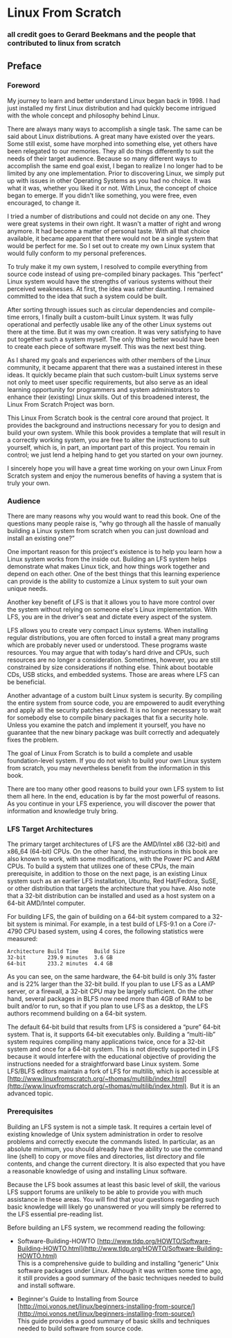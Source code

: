 # Linux From Scratch 
### all credit goes to Gerard Beekmans and the people that contributed to linux from scratch

## Preface 
### Foreword
 My journey to learn and better understand Linux began back in 1998. I had just installed my first Linux distribution and had quickly become intrigued with the whole concept and philosophy behind Linux.

There are always many ways to accomplish a single task. The same can be said about Linux distributions. A great many have existed over the years. Some still exist, some have morphed into something else, yet others have been relegated to our memories. They all do things differently to suit the needs of their target audience. Because so many different ways to accomplish the same end goal exist, I began to realize I no longer had to be limited by any one implementation. Prior to discovering Linux, we simply put up with issues in other Operating Systems as you had no choice. It was what it was, whether you liked it or not. With Linux, the concept of choice began to emerge. If you didn't like something, you were free, even encouraged, to change it.

I tried a number of distributions and could not decide on any one. They were great systems in their own right. It wasn't a matter of right and wrong anymore. It had become a matter of personal taste. With all that choice available, it became apparent that there would not be a single system that would be perfect for me. So I set out to create my own Linux system that would fully conform to my personal preferences.

To truly make it my own system, I resolved to compile everything from source code instead of using pre-compiled binary packages. This “perfect” Linux system would have the strengths of various systems without their perceived weaknesses. At first, the idea was rather daunting. I remained committed to the idea that such a system could be built.

After sorting through issues such as circular dependencies and compile-time errors, I finally built a custom-built Linux system. It was fully operational and perfectly usable like any of the other Linux systems out there at the time. But it was my own creation. It was very satisfying to have put together such a system myself. The only thing better would have been to create each piece of software myself. This was the next best thing.

As I shared my goals and experiences with other members of the Linux community, it became apparent that there was a sustained interest in these ideas. It quickly became plain that such custom-built Linux systems serve not only to meet user specific requirements, but also serve as an ideal learning opportunity for programmers and system administrators to enhance their (existing) Linux skills. Out of this broadened interest, the Linux From Scratch Project was born.

This Linux From Scratch book is the central core around that project. It provides the background and instructions necessary for you to design and build your own system. While this book provides a template that will result in a correctly working system, you are free to alter the instructions to suit yourself, which is, in part, an important part of this project. You remain in control; we just lend a helping hand to get you started on your own journey.

I sincerely hope you will have a great time working on your own Linux From Scratch system and enjoy the numerous benefits of having a system that is truly your own.

### Audience
 There are many reasons why you would want to read this book. One of the questions many people raise is, “why go through all the hassle of manually building a Linux system from scratch when you can just download and install an existing one?”

One important reason for this project's existence is to help you learn how a Linux system works from the inside out. Building an LFS system helps demonstrate what makes Linux tick, and how things work together and depend on each other. One of the best things that this learning experience can provide is the ability to customize a Linux system to suit your own unique needs.

Another key benefit of LFS is that it allows you to have more control over the system without relying on someone else's Linux implementation. With LFS, you are in the driver's seat and dictate every aspect of the system.

LFS allows you to create very compact Linux systems. When installing regular distributions, you are often forced to install a great many programs which are probably never used or understood. These programs waste resources. You may argue that with today's hard drive and CPUs, such resources are no longer a consideration. Sometimes, however, you are still constrained by size considerations if nothing else. Think about bootable CDs, USB sticks, and embedded systems. Those are areas where LFS can be beneficial.

Another advantage of a custom built Linux system is security. By compiling the entire system from source code, you are empowered to audit everything and apply all the security patches desired. It is no longer necessary to wait for somebody else to compile binary packages that fix a security hole. Unless you examine the patch and implement it yourself, you have no guarantee that the new binary package was built correctly and adequately fixes the problem.

The goal of Linux From Scratch is to build a complete and usable foundation-level system. If you do not wish to build your own Linux system from scratch, you may nevertheless benefit from the information in this book.

There are too many other good reasons to build your own LFS system to list them all here. In the end, education is by far the most powerful of reasons. As you continue in your LFS experience, you will discover the power that information and knowledge truly bring. 

### LFS Target Architectures
 The primary target architectures of LFS are the AMD/Intel x86 (32-bit) and x86_64 (64-bit) CPUs. On the other hand, the instructions in this book are also known to work, with some modifications, with the Power PC and ARM CPUs. To build a system that utilizes one of these CPUs, the main prerequisite, in addition to those on the next page, is an existing Linux system such as an earlier LFS installation, Ubuntu, Red Hat/Fedora, SuSE, or other distribution that targets the architecture that you have. Also note that a 32-bit distribution can be installed and used as a host system on a 64-bit AMD/Intel computer.

For building LFS, the gain of building on a 64-bit system compared to a 32-bit system is minimal. For example, in a test build of LFS-9.1 on a Core i7-4790 CPU based system, using 4 cores, the following statistics were measured:
```
Architecture Build Time     Build Size
32-bit       239.9 minutes  3.6 GB
64-bit       233.2 minutes  4.4 GB
```
 As you can see, on the same hardware, the 64-bit build is only 3% faster and is 22% larger than the 32-bit build. If you plan to use LFS as a LAMP server, or a firewall, a 32-bit CPU may be largely sufficient. On the other hand, several packages in BLFS now need more than 4GB of RAM to be built and/or to run, so that if you plan to use LFS as a desktop, the LFS authors recommend building on a 64-bit system.

The default 64-bit build that results from LFS is considered a “pure” 64-bit system. That is, it supports 64-bit executables only. Building a “multi-lib” system requires compiling many applications twice, once for a 32-bit system and once for a 64-bit system. This is not directly supported in LFS because it would interfere with the educational objective of providing the instructions needed for a straightforward base Linux system. Some LFS/BLFS editors maintain a fork of LFS for multilib, which is accessible at [http://www.linuxfromscratch.org/~thomas/multilib/index.html](http://www.linuxfromscratch.org/~thomas/multilib/index.html). But it is an advanced topic.

### Prerequisites
 Building an LFS system is not a simple task. It requires a certain level of existing knowledge of Unix system administration in order to resolve problems and correctly execute the commands listed. In particular, as an absolute minimum, you should already have the ability to use the command line (shell) to copy or move files and directories, list directory and file contents, and change the current directory. It is also expected that you have a reasonable knowledge of using and installing Linux software.

Because the LFS book assumes at least this basic level of skill, the various LFS support forums are unlikely to be able to provide you with much assistance in these areas. You will find that your questions regarding such basic knowledge will likely go unanswered or you will simply be referred to the LFS essential pre-reading list.

Before building an LFS system, we recommend reading the following:

- Software-Building-HOWTO [http://www.tldp.org/HOWTO/Software-Building-HOWTO.html](http://www.tldp.org/HOWTO/Software-Building-HOWTO.html)<br>This is a comprehensive guide to building and installing “generic” Unix software packages under Linux. Although it was written some time ago, it still provides a good summary of the basic techniques needed to build and install software.

- Beginner's Guide to Installing from Source [http://moi.vonos.net/linux/beginners-installing-from-source/](http://moi.vonos.net/linux/beginners-installing-from-source/)<br>This guide provides a good summary of basic skills and techniques needed to build software from source code.
